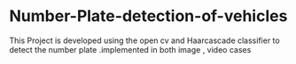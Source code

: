 # Number-Plate-detection-of-vehicles
This Project is developed using the open cv and Haarcascade classifier to detect the number plate .implemented in both image , video cases
